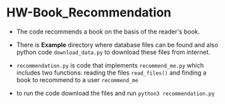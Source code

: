 # HW-Book_Recommendation

- The code recommends a book on the basis of the reader's book.

- There is **Example** directory where database files can be found and also python code
`download_data.py` to download these files from internet.

- `recommendation.py` is code that implements `recommend_me.py` which 
includes two functions: reading the files `read_files()` and finding a book to recommend 
to a user `recommend_me`

- to run the code download the files and run `python3 recommendation.py`